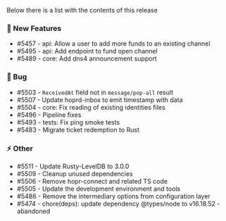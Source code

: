 Below there is a list with the contents of this release

### 🚀 New Features

- #5457 - api: Allow a user to add more funds to an existing channel
- #5495 - api: Add endpoint to fund open channel
- #5489 - core: Add dns4 announcement support

### 🐛 Bug

- #5503 - `ReceivedAt` field not in `message/pop-all` result
- #5507 - Update hoprd-inbox to emit timestamp with data
- #5504 - core: Fix reading of existing identities files
- #5496 - Pipeline fixes 
- #5493 - tests: Fix ping smoke tests
- #5483 - Migrate ticket redemption to Rust

### ⚡ Other

- #5511 - Update Rusty-LevelDB to 3.0.0
- #5509 - Cleanup unused dependencies
- #5506 - Remove hopr-connect and related TS code
- #5505 - Update the development environment and tools
- #5486 - Remove the intermediary options from configuration layer
- #5474 - chore(deps): update dependency @types/node to v16.18.52 - abandoned
